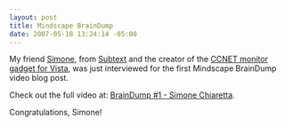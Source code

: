 ```yaml
---
layout: post
title: Mindscape BrainDump
date: 2007-05-18 13:24:14 -05:00
---
```


My friend [Simone](http://www.codeclimber.net.nz/), from [Subtext](http://www.subtextproject.com/) and the creator of the [CCNET monitor gadget for Vista](http://codeclimber.net.nz/category/19.aspx), was just interviewed for the first Mindscape BrainDump video blog post. 

Check out the full video at: [BrainDump #1 - Simone Chiaretta](http://www.mindscape.co.nz/blog/?p=28).

Congratulations, Simone!
